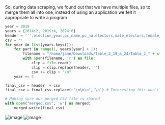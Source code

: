 So, during data scraping, we found out that we have multiple files, so to merge them all into one, instead of using an application we felt it appropriate to write a program

```python
year = 2019
years = {2014:2, 2019:4, 2024:6}
header = ''',election_year,pc_name,pc_no,electors,male_electors,female_electors,booths,votes_polled,male_voters,female_voters'''
csv = ''
for year in list(years.keys()):
    for part in range(1, years[year] + 1):
        filename = "/home/jane/Downloads/Table_2_19_&_24/Table_2_" + str(year) + "_part-" + str(part) + ".csv"
        with open(filename, 'r') as file:
            clip = file.read()
            clip = clip.replace(header, '')
            csv += clip + "\n"
    year += 5

final_csv = header  + csv
final_csv = final_csv.replace(r'\n\n\n','\n') # Interesting this won't work without \n

# Making sure our merged CSV file is shared
with open("merged.csv", 'w') as merged:
    merged.write(final_csv)
```

![image](https://github.com/user-attachments/assets/47020a3a-6b20-484a-bbe0-caa13014fa94)
![image](https://github.com/user-attachments/assets/95b52830-d53f-4d1a-95e2-86a94917c5c0)



